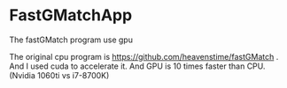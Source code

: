 # FastGMatchApp
The fastGMatch program use gpu

The original cpu program is  https://github.com/heavenstime/fastGMatch . And I used cuda to accelerate it. And GPU is 10 times faster than CPU.(Nvidia 1060ti vs i7-8700K)
